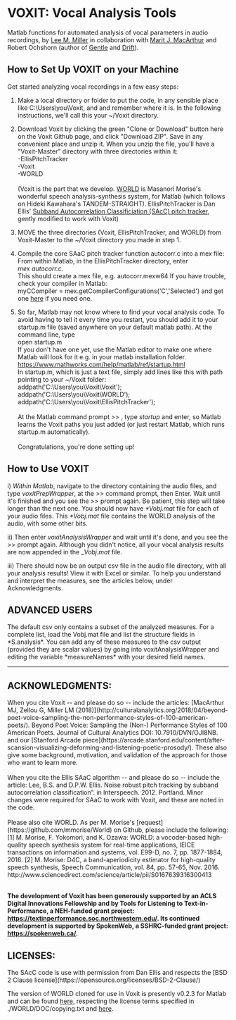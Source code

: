 # VOXIT: Vocal Analysis Tools
Matlab functions for automated analysis of vocal parameters in audio recordings, by [Lee M. Miller](https://millerlab.faculty.ucdavis.edu/) in collaboration with [Marit J. MacArthur](https://writing.ucdavis.edu/people/mjmacart/) and Robert Ochshorn (author of [Gentle](http://lowerquality.com/gentle/) and [Drift](http://drift3.lowerquality.com)).

<h2>How to Set Up VOXIT on your Machine</h2>
Get started analyzing vocal recordings in a few easy steps:

1) Make a local directory or folder to put the code, in any sensible place like C:\Users\you\Voxit, and and remember where it is. In the following instructions, we'll call this your ~/Voxit directory.

2) Download Voxit by clicking the green "Clone or Download" button here on the Voxit Github page, and click "Download ZIP". Save in any convenient place and unzip it. When you unzip the file, you'll have a "Voxit-Master" directory with three directories within it:\
-EllisPitchTracker\
-Voxit\
-WORLD\
\
(Voxit is the part that we develop. [WORLD](http://www.kki.yamanashi.ac.jp/~mmorise/world/english/download.html) is Masanori Morise's wonderful speech analysis-synthesis system, for Matlab (which follows on Hideki Kawahara's TANDEM-STRAIGHT). EllisPitchTracker is Dan Ellis' [Subband Autocorrelation Classificiation (SAcC) pitch tracker](https://github.com/dpwe/SAcC), gently modified to work with Voxit)

3) MOVE the three directories (Voxit, EllisPitchTracker, and WORLD) from Voxit-Master to the ~/Voxit directory you made in step 1.

4) Compile the core SAaC pitch tracker function autocorr.c into a mex file: From within Matlab, in the EllisPitchTracker directory, enter\
  *mex autocorr.c*.\
  This should create a mex file, e.g. autocorr.mexw64
If you have trouble, check your compiler in Matlab:\
  myCCompiler = mex.getCompilerConfigurations('C','Selected')
		and get one [here](https://www.mathworks.com/support/compilers.html) if you need one.

5) So far, Matlab may not know where to find your vocal analysis code. To avoid having to tell it every time you restart, you should add it to your startup.m file (saved anywhere on your default matlab path). At the command line, type\
  open startup.m\
If you don't have one yet, use the Matlab editor to make one where Matlab will look for it e.g. in your matlab installation folder. https://www.mathworks.com/help/matlab/ref/startup.html \
In startup.m, which is just a text file, simply add lines like this with path pointing to your ~/Voxit folder:\
addpath('C:\Users\you\Voxit\Voxit');\
addpath('C:\Users\you\Voxit\WORLD');\
addpath('C:\Users\you\Voxit\EllisPitchTracker');\
\
At the Matlab command prompt >> , type *startup* and enter, so Matlab learns the Voxit paths you just added (or just restart Matlab, which runs startup.m automatically).\
\
Congratulations, you're done setting up!  


<h2>How to Use VOXIT</h2>
<h2For each set of audio files you want to analyze:</h2>

i) *Within Matlab*, navigate to the directory containing the audio files, and type *voxitPrepWrapper*, at the >> command prompt, then Enter. Wait until it's finished and you see the >> prompt again. Be patient, this step will take longer than the next one. You should now have _*Vobj.mat_ file for each of your audio files. This _*Vobj.mat_ file contains the WORLD analysis of the audio, with some other bits.

ii) Then enter *voxitAnalysisWrapper* and wait until it's done, and you see the >> prompt again. Although you didn't notice, all your vocal analysis results are now appended in the _*Vobj.mat* file.

iii) There should now be an output csv file in the audio file directory, with all your analysis results! View it with Excel or similar. To help you understand and interpret the measures, see the articles below, under Acknowledgments.


<h2>ADVANCED USERS</h2>
The default csv only contains a subset of the analyzed measures. For a complete list, load the Vobj.mat file and list the structure fields in *S.analysis*. You can add any of these measures to the csv output (provided they are scalar values) by going into voxitAnalysisWrapper and editing the variable *measureNames* with your desired field names.

___________________________________________________________________
<h2>ACKNOWLEDGMENTS:</h2>
When you cite Voxit -- and please do so -- include the articles:
[MacArthur MJ, Zellou G, Miller LM (2018)](http://culturalanalytics.org/2018/04/beyond-poet-voice-sampling-the-non-performance-styles-of-100-american-poets/). Beyond Poet Voice: Sampling the (Non-) Performance Styles of 100 American Poets. Journal of Cultural Analytics DOI: 10.7910/DVN/OJI8NB. and our [Stanford Arcade piece](https://arcade.stanford.edu/content/after-scansion-visualizing-deforming-and-listening-poetic-prosody/). These also give some background, motivation, and validation of the approach for those who want to learn more.<br/>
<br/>
When you cite the Ellis SAaC algorithm --  and please do so --  include the article:
Lee, B.S. and D.P.W. Ellis. Noise robust pitch tracking by subband autocorrelation classification”. in Interspeech. 2012. Portland. Minor changes were required for SAaC to work with Voxit, and these are noted in the code.<br/>
<br/>
Please also cite WORLD. As per M. Morise's [request](https://github.com/mmorise/World) on Github, please include the following:
[1] M. Morise, F. Yokomori, and K. Ozawa: WORLD: a vocoder-based high-quality speech synthesis system for real-time applications, IEICE transactions on information and systems, vol. E99-D, no. 7, pp. 1877-1884, 2016.
[2] M. Morise: D4C, a band-aperiodicity estimator for high-quality speech synthesis, Speech Communication, vol. 84, pp. 57-65, Nov. 2016. http://www.sciencedirect.com/science/article/pii/S0167639316300413<br/>
<br/>

**The development of Voxit has been generously supported by an ACLS Digital Innovations Fellowship and by Tools for Listening to Text-in-Performance, a NEH-funded grant project: https://textinperformance.soc.northwestern.edu/. Its continued development is supported by SpokenWeb, a SSHRC-funded grant project: https://spokenweb.ca/.**

<h2>LICENSES:</h2>
The SAcC code is use with permission from Dan Ellis and respects the [BSD 2 Clause license](https://opensource.org/licenses/BSD-2-Clause/)

The version of WORLD cloned for use in Voxit is presently v0.2.3 for Matlab and can be found [here](http://www.kki.yamanashi.ac.jp/~mmorise/world/english/download.html), respecting the license terms specified in ./WORLD/DOC/copying.txt and [here](https://github.com/mmorise/World/blob/master/LICENSE.txt).  


